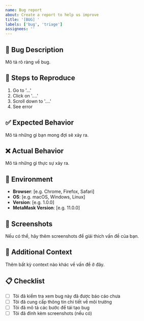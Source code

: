 ```yaml
---
name: Bug report
about: Create a report to help us improve
title: '[BUG] '
labels: ['bug', 'triage']
assignees: ''
---
```


## 🐛 Bug Description

Mô tả rõ ràng về bug.

## 🔄 Steps to Reproduce

1. Go to '...'
2. Click on '....'
3. Scroll down to '....'
4. See error

## ✅ Expected Behavior

Mô tả những gì bạn mong đợi sẽ xảy ra.

## ❌ Actual Behavior

Mô tả những gì thực sự xảy ra.

## 📱 Environment

- **Browser**: [e.g. Chrome, Firefox, Safari]
- **OS**: [e.g. macOS, Windows, Linux]
- **Version**: [e.g. 1.0.0]
- **MetaMask Version**: [e.g. 11.0.0]

## 📸 Screenshots

Nếu có thể, hãy thêm screenshots để giải thích vấn đề của bạn.

## 🔧 Additional Context

Thêm bất kỳ context nào khác về vấn đề ở đây.

## 📋 Checklist

- [ ] Tôi đã kiểm tra xem bug này đã được báo cáo chưa
- [ ] Tôi đã cung cấp thông tin chi tiết về môi trường
- [ ] Tôi đã mô tả các bước để tái tạo bug
- [ ] Tôi đã đính kèm screenshots (nếu có) 